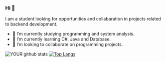 
### Hi 👋
I am a student looking for opportunities and collabaration in projects related to backend development.
- 🔭 I’m currently studying programming and system analysis.
- 🌱 I’m currently learning C#, Java and Database.
- 🤝 I’m looking to collaborate on programming projects. 

![YOUR github stats](https://github-readme-stats.vercel.app/api?username=luannp91)
[![Top Langs](https://github-readme-stats.vercel.app/api/top-langs/?username=luannp91)](https://github.com/luannp91/github-readme-stats)
